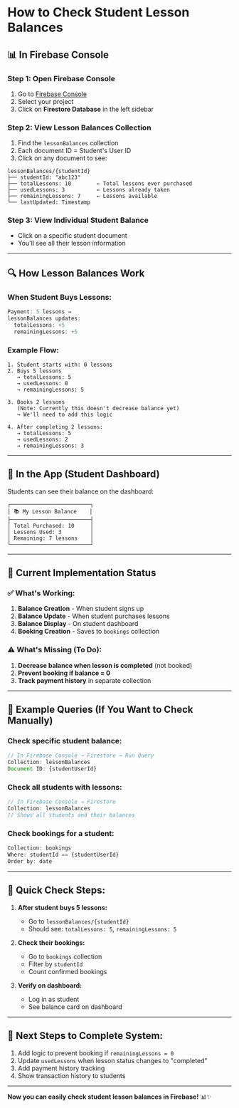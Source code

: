 # How to Check Student Lesson Balances

## 📊 **In Firebase Console**

### **Step 1: Open Firebase Console**
1. Go to [Firebase Console](https://console.firebase.google.com/)
2. Select your project
3. Click on **Firestore Database** in the left sidebar

### **Step 2: View Lesson Balances Collection**
1. Find the `lessonBalances` collection
2. Each document ID = Student's User ID
3. Click on any document to see:

```
lessonBalances/{studentId}
├── studentId: "abc123"
├── totalLessons: 10        ← Total lessons ever purchased
├── usedLessons: 3          ← Lessons already taken
├── remainingLessons: 7     ← Lessons available
└── lastUpdated: Timestamp
```

### **Step 3: View Individual Student Balance**
- Click on a specific student document
- You'll see all their lesson information

---

## 🔍 **How Lesson Balances Work**

### **When Student Buys Lessons:**
```javascript
Payment: 5 lessons → 
lessonBalances updates:
  totalLessons: +5
  remainingLessons: +5
```

### **Example Flow:**
```
1. Student starts with: 0 lessons
2. Buys 5 lessons
   → totalLessons: 5
   → usedLessons: 0
   → remainingLessons: 5

3. Books 2 lessons
   (Note: Currently this doesn't decrease balance yet)
   → We'll need to add this logic

4. After completing 2 lessons:
   → totalLessons: 5
   → usedLessons: 2
   → remainingLessons: 3
```

---

## 📱 **In the App (Student Dashboard)**

Students can see their balance on the dashboard:

```
┌─────────────────────────┐
│ 📚 My Lesson Balance    │
├─────────────────────────┤
│ Total Purchased: 10     │
│ Lessons Used: 3         │
│ Remaining: 7 lessons    │
└─────────────────────────┘
```

---

## 🔧 **Current Implementation Status**

### ✅ **What's Working:**
1. **Balance Creation** - When student signs up
2. **Balance Update** - When student purchases lessons
3. **Balance Display** - On student dashboard
4. **Booking Creation** - Saves to `bookings` collection

### ⚠️ **What's Missing (To Do):**
1. **Decrease balance when lesson is completed** (not booked)
2. **Prevent booking if balance = 0**
3. **Track payment history** in separate collection

---

## 📝 **Example Queries (If You Want to Check Manually)**

### Check specific student balance:
```javascript
// In Firebase Console → Firestore → Run Query
Collection: lessonBalances
Document ID: {studentUserId}
```

### Check all students with lessons:
```javascript
// In Firebase Console → Firestore
Collection: lessonBalances
// Shows all students and their balances
```

### Check bookings for a student:
```javascript
Collection: bookings
Where: studentId == {studentUserId}
Order by: date
```

---

## 🎯 **Quick Check Steps:**

1. **After student buys 5 lessons:**
   - Go to `lessonBalances/{studentId}`
   - Should see: `totalLessons: 5`, `remainingLessons: 5`

2. **Check their bookings:**
   - Go to `bookings` collection
   - Filter by `studentId`
   - Count confirmed bookings

3. **Verify on dashboard:**
   - Log in as student
   - See balance card on dashboard

---

## 🚀 **Next Steps to Complete System:**

1. Add logic to prevent booking if `remainingLessons = 0`
2. Update `usedLessons` when lesson status changes to "completed"
3. Add payment history tracking
4. Show transaction history to students

---

**Now you can easily check student lesson balances in Firebase!** 📊✨




